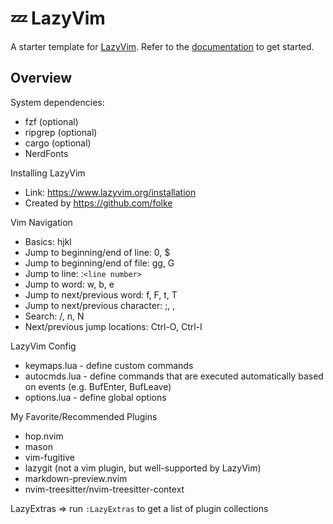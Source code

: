 # 💤 LazyVim

A starter template for [LazyVim](https://github.com/LazyVim/LazyVim).
Refer to the [documentation](https://lazyvim.github.io/installation) to get started.

## Overview

System dependencies:

- fzf (optional)
- ripgrep (optional)
- cargo (optional)
- NerdFonts

Installing LazyVim

- Link: <https://www.lazyvim.org/installation>
- Created by <https://github.com/folke>

Vim Navigation

- Basics: hjkl
- Jump to beginning/end of line: 0, $
- Jump to beginning/end of file: gg, G
- Jump to line: :`<line number>`
- Jump to word: w, b, e
- Jump to next/previous word: f, F, t, T
- Jump to next/previous character: ;, ,
- Search: /, n, N
- Next/previous jump locations: Ctrl-O, Ctrl-I

LazyVim Config

- keymaps.lua - define custom commands
- autocmds.lua - define commands that are executed automatically
  based on events (e.g. BufEnter, BufLeave)
- options.lua - define global options

My Favorite/Recommended Plugins

- hop.nvim
- mason
- vim-fugitive
- lazygit (not a vim plugin, but well-supported by LazyVim)
- markdown-preview.nvim
- nvim-treesitter/nvim-treesitter-context

LazyExtras => run `:LazyExtras` to get a list of plugin collections
